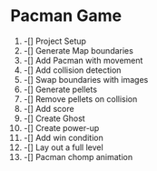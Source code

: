 # Pacman Game

1. -[] Project Setup
2. -[] Generate Map boundaries
3. -[] Add Pacman with movement
4. -[] Add collision detection
5. -[] Swap boundaries with images
6. -[] Generate pellets
7. -[] Remove pellets on collision
8. -[] Add score
9. -[] Create Ghost
10. -[] Create power-up
11. -[] Add win condition
12. -[] Lay out a full level
13. -[] Pacman chomp animation